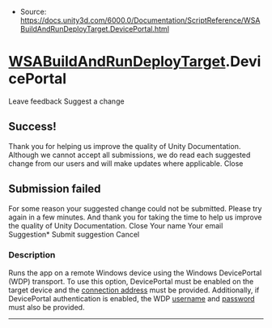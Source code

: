 * Source: https://docs.unity3d.com/6000.0/Documentation/ScriptReference/WSABuildAndRunDeployTarget.DevicePortal.html

#  [WSABuildAndRunDeployTarget](https://docs.unity3d.com/6000.0/Documentation/ScriptReference/WSABuildAndRunDeployTarget.html).DevicePortal
Leave feedback
Suggest a change
## Success!
Thank you for helping us improve the quality of Unity Documentation. Although we cannot accept all submissions, we do read each suggested change from our users and will make updates where applicable.
Close
## Submission failed
For some reason your suggested change could not be submitted. Please <a>try again</a> in a few minutes. And thank you for taking the time to help us improve the quality of Unity Documentation.
Close
Your name Your email Suggestion* Submit suggestion
Cancel
### Description
Runs the app on a remote Windows device using the Windows DevicePortal (WDP) transport.
To use this option, DevicePortal must be enabled on the target device and the [connection address](https://docs.unity3d.com/6000.0/Documentation/ScriptReference/EditorUserBuildSettings-windowsDevicePortalAddress.html) must be provided. Additionally, if DevicePortal authentication is enabled, the WDP [username](https://docs.unity3d.com/6000.0/Documentation/ScriptReference/EditorUserBuildSettings-windowsDevicePortalUsername.html) and [password](https://docs.unity3d.com/6000.0/Documentation/ScriptReference/EditorUserBuildSettings-windowsDevicePortalPassword.html) must also be provided.
* * *

